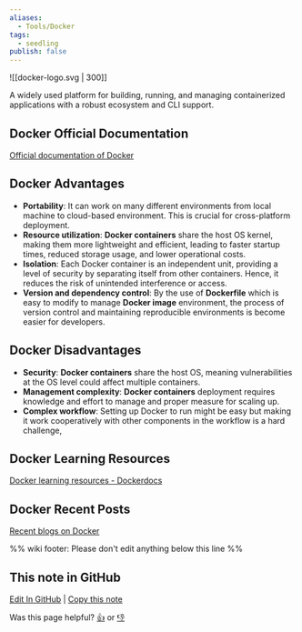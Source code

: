 ```yaml
---
aliases:
  - Tools/Docker
tags:
  - seedling
publish: false
---
```


![[docker-logo.svg | 300]]

A widely used platform for building, running, and managing containerized applications with a robust ecosystem and CLI support.

## Docker Official Documentation

[Official documentation of Docker](https://docs.docker.com/)

## Docker Advantages

- **Portability**: It can work on many different environments from local machine to cloud-based environment. This is crucial for cross-platform deployment.
- **Resource utilization**: **Docker containers** share the host OS kernel, making them more lightweight and efficient, leading to faster startup times, reduced storage usage, and lower operational costs.
- **Isolation**: Each Docker container is an independent unit, providing a level of security by separating itself from other containers. Hence, it reduces the risk of unintended interference or access.
- **Version and dependency control**: By the use of **Dockerfile** which is easy to modify to manage **Docker image** environment, the process of version control and maintaining reproducible environments is become easier for developers. 
## Docker Disadvantages

- **Security**: **Docker containers** share the host OS, meaning vulnerabilities at the OS level could affect multiple containers.
- **Management complexity**: **Docker containers** deployment requires knowledge and effort to manage and proper measure for scaling up.
- **Complex workflow**: Setting up Docker to run might be easy but making it work cooperatively with other components in the workflow is a hard challenge,
## Docker Learning Resources

[Docker learning resources - Dockerdocs](https://docs.docker.com/get-started/resources/)

## Docker Recent Posts

[Recent blogs on Docker](https://www.docker.com/blog/)

%% wiki footer: Please don't edit anything below this line %%

## This note in GitHub

<span class="git-footer">[Edit In GitHub](https://github.dev/data-engineering-community/data-engineering-wiki/blob/main/Tools/Containerization/Docker.md "git-hub-edit-note") | [Copy this note](https://raw.githubusercontent.com/data-engineering-community/data-engineering-wiki/main/Tools/Containerization/Docker.md "git-hub-copy-note")</span>

<span class="git-footer">Was this page helpful?
[👍](https://tally.so/r/mOaxjk?rating=Yes&url=https://dataengineering.wiki/Tools/Conatinerization/Docker) or [👎](https://tally.so/r/mOaxjk?rating=No&url=https://dataengineering.wiki/Tools/Conatinerization/Docker)</span>
